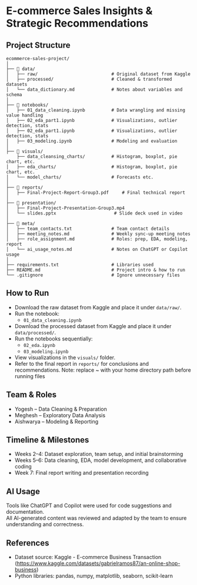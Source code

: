 # E-commerce Sales Insights & Strategic Recommendations

## Project Structure

```
ecommerce-sales-project/
│
├── 📁 data/
│   ├── raw/                            # Original dataset from Kaggle
│   ├── processed/                      # Cleaned & transformed datasets
│   └── data_dictionary.md              # Notes about variables and schema
│
├── 📁 notebooks/
│   ├── 01_data_cleaning.ipynb          # Data wrangling and missing value handling
│   ├── 02_eda_part1.ipynb              # Visualizations, outlier detection, stats
│   ├── 02_eda_part1.ipynb              # Visualizations, outlier detection, stats
│   ├── 03_modeling.ipynb               # Modeling and evaluation
│
├── 📁 visuals/
    ├── data_cleansing_charts/          # Histogram, boxplot, pie chart, etc.
│   ├── eda_charts/                     # Histogram, boxplot, pie chart, etc.
│   └── model_charts/                   # Forecasts etc.
│
├── 📁 reports/
│   ├── Final-Project-Report-Group3.pdf     # Final technical report
│
├── 📁 presentation/
│   ├── Final-Project-Presentation-Group3.mp4
│   └── slides.pptx                      # Slide deck used in video
│
├── 📁 meta/
│   ├── team_contacts.txt               # Team contact details
│   ├── meeting_notes.md                # Weekly sync-up meeting notes
│   ├── role_assignment.md              # Roles: prep, EDA, modeling, report
│   └── ai_usage_notes.md               # Notes on ChatGPT or Copilot usage
│
├── requirements.txt                    # Libraries used
├── README.md                           # Project intro & how to run
└── .gitignore                          # Ignore unnecessary files
```

## How to Run

- Download the raw dataset from Kaggle and place it under `data/raw/`.
- Run the notebook:
  - `01_data_cleaning.ipynb`
- Download the processed dataset from Kaggle and place it under `data/processed/`.
- Run the notebooks sequentially:
  - `02_eda.ipynb`
  - `03_modeling.ipynb`
- View visualizations in the `visuals/` folder.
- Refer to the final report in `reports/` for conclusions and recommendations.
Note: replace ~ with your home directory path before running files

## Team & Roles

- Yogesh – Data Cleaning & Preparation  
- Meghesh – Exploratory Data Analysis  
- Aishwarya – Modeling & Reporting  

## Timeline & Milestones

- Weeks 2–4: Dataset exploration, team setup, and initial brainstorming  
- Weeks 5–6: Data cleaning, EDA, model development, and collaborative coding  
- Week 7: Final report writing and presentation recording  

## AI Usage

Tools like ChatGPT and Copilot were used for code suggestions and documentation.  
All AI-generated content was reviewed and adapted by the team to ensure understanding and correctness.

## References

- Dataset source: Kaggle - E-commerce Business Transaction (https://www.kaggle.com/datasets/gabrielramos87/an-online-shop-business)
- Python libraries: pandas, numpy, matplotlib, seaborn, scikit-learn
